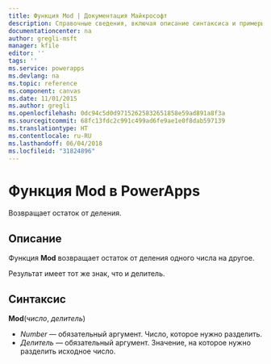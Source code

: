```yaml
---
title: Функция Mod | Документация Майкрософт
description: Справочные сведения, включая описание синтаксиса и примеры, относительно функции Mod в PowerApps
documentationcenter: na
author: gregli-msft
manager: kfile
editor: ''
tags: ''
ms.service: powerapps
ms.devlang: na
ms.topic: reference
ms.component: canvas
ms.date: 11/01/2015
ms.author: gregli
ms.openlocfilehash: 0dc94c5d0d97152625832651858e59ad891a8f3a
ms.sourcegitcommit: 68fc13fdc2c991c499ad6fe9ae1e0f8dab597139
ms.translationtype: HT
ms.contentlocale: ru-RU
ms.lasthandoff: 06/04/2018
ms.locfileid: "31824896"
---
```

# <a name="mod-function-in-powerapps"></a>Функция Mod в PowerApps
Возвращает остаток от деления.

## <a name="description"></a>Описание
Функция **Mod** возвращает остаток от деления одного числа на другое.

Результат имеет тот же знак, что и делитель.

## <a name="syntax"></a>Синтаксис
**Mod**(*число*, *делитель*)

* *Number* — обязательный аргумент. Число, которое нужно разделить.
* *Делитель* — обязательный аргумент.  Значение, на которое нужно разделить исходное число.

